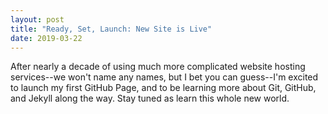 ```yaml
---
layout: post
title: "Ready, Set, Launch: New Site is Live"
date: 2019-03-22
---
```


After nearly a decade of using much more complicated website hosting services--we won't name any names, but I bet you can guess--I'm excited to launch my first GitHub Page, and to be learning more about Git, GitHub, and Jekyll along the way. Stay tuned as learn this whole new world. 
